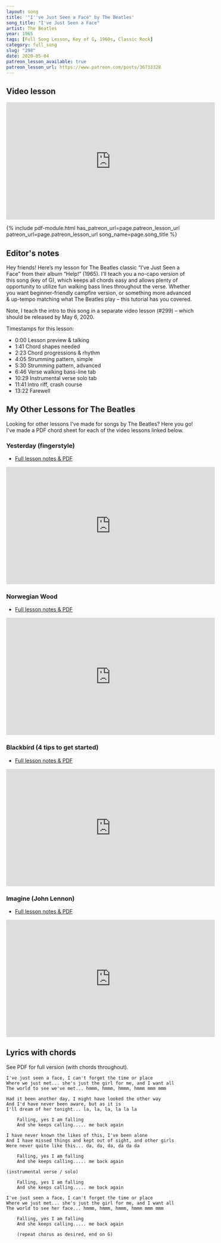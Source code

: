 ```yaml
---
layout: song
title: '"I''ve Just Seen a Face" by The Beatles'
song_title: "I've Just Seen a Face"
artist: The Beatles
year: 1965
tags: [Full Song Lesson, Key of G, 1960s, Classic Rock]
category: full_song
slug: "298"
date: 2020-05-04
patreon_lesson_available: true
patreon_lesson_url: https://www.patreon.com/posts/36733328
---
```






## Video lesson

<!-- Coming soon... -->

<iframe width="560" height="315" src="https://www.youtube.com/embed/h7e0p8lIhhw" frameborder="0" allow="accelerometer; autoplay; encrypted-media; gyroscope; picture-in-picture" allowfullscreen></iframe>

{% include pdf-module.html has_patreon_url=page.patreon_lesson_url patreon_url=page.patreon_lesson_url song_name=page.song_title %}

## Editor's notes

Hey friends! Here’s my lesson for The Beatles classic “I’ve Just Seen a Face” from their album “Help!” (1965). I’ll teach you a no-capo version of this song (key of G), which keeps all chords easy and allows plenty of opportunity to utilize fun walking bass lines throughout the verse. Whether you want beginner-friendly campfire version, or something more advanced & up-tempo matching what The Beatles play – this tutorial has you covered.

Note, I teach the intro to this song in a separate video lesson (#299) – which should be released by May 6, 2020.

Timestamps for this lesson:

- 0:00 Lesson preview & talking
- 1:41 Chord shapes needed
- 2:23 Chord progressions & rhythm
- 4:05 Strumming pattern, simple
- 5:30 Strumming pattern, advanced
- 6:46 Verse walking bass-line tab
- 10:29 Instrumental verse solo tab
- 11:41 Intro riff, crash course
- 13:22 Farewell

## My Other Lessons for The Beatles

Looking for other lessons I've made for songs by The Beatles? Here you go! I've made a PDF chord sheet for each of the video lessons linked below.

### Yesterday (fingerstyle)

- [Full lesson notes & PDF](http://playsongnotes.com/lessons/242/)

<iframe width="560" height="315" src="https://www.youtube.com/embed/wYGC06x7B9E" frameborder="0" allow="accelerometer; autoplay; encrypted-media; gyroscope; picture-in-picture" allowfullscreen></iframe>

### Norwegian Wood

- [Full lesson notes & PDF](http://playsongnotes.com/lessons/169/)

<iframe width="560" height="315" src="https://www.youtube.com/embed/4BXzDOrjRro" frameborder="0" allow="accelerometer; autoplay; encrypted-media; gyroscope; picture-in-picture" allowfullscreen></iframe>

### Blackbird (4 tips to get started)

- [Full lesson notes & PDF](http://playsongnotes.com/lessons/265/)

<iframe width="560" height="315" src="https://www.youtube.com/embed/BwnL0t87I3Y" frameborder="0" allow="accelerometer; autoplay; encrypted-media; gyroscope; picture-in-picture" allowfullscreen></iframe>

### Imagine (John Lennon)

- [Full lesson notes & PDF](http://playsongnotes.com/lessons/235/)

<iframe width="560" height="315" src="https://www.youtube.com/embed/QehjXVLXdfQ" frameborder="0" allow="accelerometer; autoplay; encrypted-media; gyroscope; picture-in-picture" allowfullscreen></iframe>

## Lyrics with chords

See PDF for full version (with chords throughout).

    I've just seen a face, I can't forget the time or place
    Where we just met... she's just the girl for me, and I want all
    The world to see we've met... hmmm, hmmm, hmmm, hmmm mmm mmm

    Had it been another day, I might have looked the other way
    And I'd have never been aware, but as it is
    I'll dream of her tonight... la, la, la, la la la

        Falling, yes I am falling
        And she keeps calling..... me back again

    I have never known the likes of this, I've been alone
    And I have missed things and kept out of sight, and other girls
    Were never quite like this... da, da, da, da da da

        Falling, yes I am falling
        And she keeps calling..... me back again

    (instrumental verse / solo)

        Falling, yes I am falling
        And she keeps calling..... me back again
        
    I've just seen a face, I can't forget the time or place
    Where we just met... she's just the girl for me, and I want all
    The world to see her face... hmmm, hmmm, hmmm, hmmm mmm mmm

        Falling, yes I am falling
        And she keeps calling..... me back again
        
        (repeat chorus as desired, end on G)
